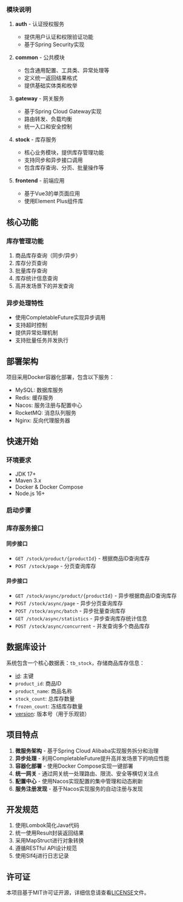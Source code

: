 ### 模块说明

1. **auth** - 认证授权服务
   - 提供用户认证和权限验证功能
   - 基于Spring Security实现

2. **common** - 公共模块
   - 包含通用配置、工具类、异常处理等
   - 定义统一返回结果格式
   - 提供基础实体类和枚举

3. **gateway** - 网关服务
   - 基于Spring Cloud Gateway实现
   - 路由转发、负载均衡
   - 统一入口和安全控制

4. **stock** - 库存服务
   - 核心业务模块，提供库存管理功能
   - 支持同步和异步接口调用
   - 包含库存查询、分页、批量操作等

5. **frontend** - 前端应用
   - 基于Vue3的单页面应用
   - 使用Element Plus组件库

## 核心功能

### 库存管理功能
1. 商品库存查询（同步/异步）
2. 库存分页查询
3. 批量库存查询
4. 库存统计信息查询
5. 高并发场景下的并发查询

### 异步处理特性
- 使用CompletableFuture实现异步调用
- 支持超时控制
- 提供异常处理机制
- 支持批量任务并发执行

## 部署架构

项目采用Docker容器化部署，包含以下服务：

- MySQL: 数据库服务
- Redis: 缓存服务
- Nacos: 服务注册与配置中心
- RocketMQ: 消息队列服务
- Nginx: 反向代理服务器

## 快速开始

### 环境要求
- JDK 17+
- Maven 3.x
- Docker & Docker Compose
- Node.js 16+

### 启动步骤


### 库存服务接口

#### 同步接口
- `GET /stock/product/{productId}` - 根据商品ID查询库存
- `POST /stock/page` - 分页查询库存

#### 异步接口
- `GET /stock/async/product/{productId}` - 异步根据商品ID查询库存
- `POST /stock/async/page` - 异步分页查询库存
- `POST /stock/async/batch` - 异步批量查询库存
- `GET /stock/async/statistics` - 异步查询库存统计信息
- `POST /stock/async/concurrent` - 并发查询多个商品库存

## 数据库设计

系统包含一个核心数据表：`tb_stock`，存储商品库存信息：

- [id](file://D:\Download\Code\sofware\cloud\common\src\main\java\domain\BaseEntity.java#L30-L31): 主键
- `product_id`: 商品ID
- `product_name`: 商品名称
- `stock_count`: 总库存数量
- `frozen_count`: 冻结库存数量
- [version](file://D:\Download\Code\sofware\cloud\common\src\main\java\domain\vo\StockVO.java#L55-L55): 版本号（用于乐观锁）

## 项目特点

1. **微服务架构** - 基于Spring Cloud Alibaba实现服务拆分和治理
2. **异步处理** - 利用CompletableFuture提升高并发场景下的响应性能
3. **容器化部署** - 使用Docker Compose实现一键部署
4. **统一网关** - 通过网关统一处理路由、限流、安全等横切关注点
5. **配置中心** - 使用Nacos实现配置的集中管理和动态刷新
6. **服务注册发现** - 基于Nacos实现服务的自动注册与发现

## 开发规范

1. 使用Lombok简化Java代码
2. 统一使用Result封装返回结果
3. 采用MapStruct进行对象转换
4. 遵循RESTful API设计规范
5. 使用Slf4j进行日志记录

## 许可证

本项目基于MIT许可证开源，详细信息请查看[LICENSE](LICENSE)文件。
